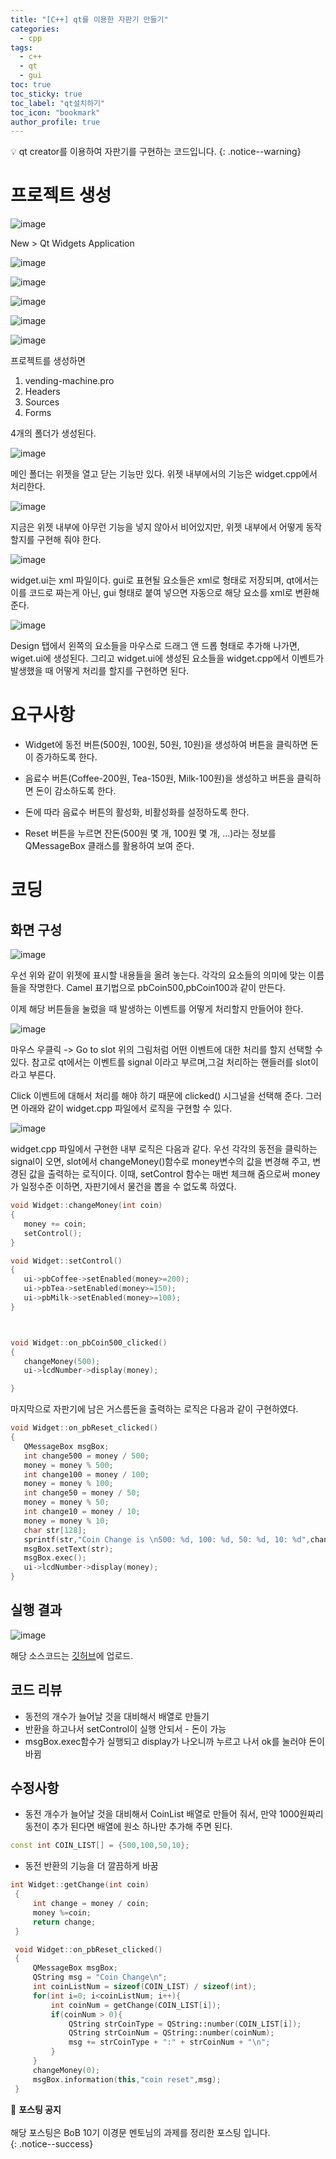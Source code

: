 ```yaml
---
title: "[C++] qt를 이용한 자판기 만들기"
categories:
  - cpp
tags:
  - c++
  - qt
  - gui
toc: true
toc_sticky: true
toc_label: "qt설치하기"
toc_icon: "bookmark"
author_profile: true
---
```


💡 qt creator를 이용하여 자판기를 구현하는 코드입니다.
{: .notice--warning}

# 프로젝트 생성

![image](https://user-images.githubusercontent.com/33647663/148917729-3039c62c-b4b8-433c-b3a9-b81bdbd4bbc7.png)

New > Qt Widgets Application 


![image](https://user-images.githubusercontent.com/33647663/148917941-d853f64a-2db7-48e1-aac6-d3e46294fb01.png)


![image](https://user-images.githubusercontent.com/33647663/148918081-65173279-4f10-495e-ae7e-856ea04cff52.png)


![image](https://user-images.githubusercontent.com/33647663/148918127-de93c86a-1019-402c-89b0-28c161ea728f.png)

![image](https://user-images.githubusercontent.com/33647663/148918232-9c7dfd08-38fd-47d1-857b-8e87efbc642e.png)

![image](https://user-images.githubusercontent.com/33647663/148918287-3465965d-ad83-41bd-b3bb-1c8fb4d88aad.png)

프로젝트를 생성하면
1. vending-machine.pro
2. Headers
3. Sources
4. Forms

4개의 폴더가 생성된다.

![image](https://user-images.githubusercontent.com/33647663/148918975-e44aabd1-48d1-4a5a-aefd-42c5790580ce.png)

메인 폴더는 위젯을 열고 닫는 기능만 있다. 위젯 내부에서의 기능은 widget.cpp에서 처리한다.

![image](https://user-images.githubusercontent.com/33647663/148919061-afe1ab37-d839-4453-b7f0-dbdd9c3f3762.png)

지금은 위젯 내부에 아무런 기능을 넣지 않아서 비어있지만, 위젯 내부에서 어떻게 동작할지를 구현해 줘야 한다.


![image](https://user-images.githubusercontent.com/33647663/148919240-7a9e35f5-994a-499a-9373-07e2ed1b49ea.png)

widget.ui는 xml 파일이다. gui로 표현될 요소들은 xml로 형태로 저장되며, qt에서는 이를 코드로 짜는게 아닌, gui 형태로 붙여 넣으면 자동으로 해당 요소를 xml로 변환해 준다.

![image](https://user-images.githubusercontent.com/33647663/148919483-182d9612-d0c7-4654-9882-69cc77d107a7.png)

Design 탭에서 왼쪽의 요소들을 마우스로 드래그 앤 드롭 형태로 추가해 나가면, wiget.ui에 생성된다. 그리고 widget.ui에 생성된 요소들을 widget.cpp에서 이벤트가 발생했을 때 어떻게 처리를 할지를 구현하면 된다.

# 요구사항
- Widget에 동전 버튼(500원, 100원, 50원, 10원)을 생성하여 버튼을 클릭하면 돈이 증가하도록 한다.


- 음료수 버튼(Coffee-200원, Tea-150원, Milk-100원)을 생성하고 버튼을 클릭하면 돈이 감소하도록 한다.


- 돈에 따라 음료수 버튼의 활성화, 비활성화를 설정하도록 한다.


- Reset 버튼을 누르면 잔돈(500원 몇 개, 100원 몇 개, ...)라는 정보를 QMessageBox 클래스를 활용하여 보여 준다.


# 코딩

## 화면 구성

 ![image](https://user-images.githubusercontent.com/33647663/148921010-86431474-358c-42b1-9e89-2906356c07eb.png)

 우선 위와 같이 위젯에 표시할 내용들을 올려 놓는다. 각각의 요소들의 의미에 맞는 이름들을 작명한다. Camel 표기법으로 pbCoin500,pbCoin100과 같이 만든다.

 이제 해당 버튼들을 눌렀을 때 발생하는 이벤트를 어떻게 처리할지 만들어야 한다.

 ![image](https://user-images.githubusercontent.com/33647663/148921414-a28a3e08-878b-4b57-8b28-ebb184ad3894.png)

 마우스 우클릭 -> Go to slot 
 위의 그림처럼 어떤 이벤트에 대한 처리를 할지 선택할 수 있다. 참고로 qt에서는 이벤트를 signal 이라고 부르며,그걸 처리하는 핸들러를 slot이라고 부른다.

 Click 이벤트에 대해서 처리를 해야 하기 때문에 clicked() 시그널을 선택해 준다. 그러면 아래와 같이 widget.cpp 파일에서 로직을 구현할 수 있다.


 ![image](https://user-images.githubusercontent.com/33647663/148931719-d6da5b0c-5dbd-4e37-ba18-b7e0781c1c69.png)

widget.cpp 파일에서 구현한 내부 로직은 다음과 같다.
우선 각각의 동전을 클릭하는 signal이 오면, slot에서 changeMoney()함수로 money변수의 값을 변경해 주고, 변경된 값을 출력하는 로직이다.
이때, setControl 함수는 매번 체크해 줌으로써 money가 일정수준 이하면, 자판기에서 물건을 뽑을 수 없도록 하였다.

 ```cpp
void Widget::changeMoney(int coin)
{
    money += coin;
    setControl();
}

void Widget::setControl()
{
    ui->pbCoffee->setEnabled(money>=200);
    ui->pbTea->setEnabled(money>=150);
    ui->pbMilk->setEnabled(money>=100);
}



void Widget::on_pbCoin500_clicked()
{
    changeMoney(500);
    ui->lcdNumber->display(money);

}

 ```

 마지막으로 자판기에 남은 거스름돈을 출력하는 로직은 다음과 같이 구현하였다.

 ```cpp
void Widget::on_pbReset_clicked()
{
    QMessageBox msgBox;
    int change500 = money / 500;
    money = money % 500;
    int change100 = money / 100;
    money = money % 100;
    int change50 = money / 50;
    money = money % 50;
    int change10 = money / 10;
    money = money % 10;
    char str[128];
    sprintf(str,"Coin Change is \n500: %d, 100: %d, 50: %d, 10: %d",change500,change100,change50,change10);
    msgBox.setText(str);
    msgBox.exec();
    ui->lcdNumber->display(money);
}
 ```


## 실행 결과
 ![image](https://user-images.githubusercontent.com/33647663/148971317-11b24aaf-88c2-4590-89cf-a61a093c387b.png)

 해당 소스코드는 [깃허브](https://github.com/kangmyoungseok/vending-machine)에 업로드.
 

## 코드 리뷰
 - 동전의 개수가 늘어날 것을 대비해서 배열로 만들기
 - 반환을 하고나서 setControl이 실행 안되서 - 돈이 가능 
 - msgBox.exec함수가 실행되고 display가 나오니까 누르고 나서 ok를 눌러야 돈이 바뀜
 
 ## 수정사항
   - 동전 개수가 늘어날 것을 대비해서 CoinList 배열로 만들어 줘서, 만약 1000원짜리 동전이 추가 된다면 배열에 원소 하나만 추가해 주면 된다.
   ```cpp
   const int COIN_LIST[] = {500,100,50,10};
   ```
   - 동전 반환의 기능을 더 깔끔하게 바꿈
   ```cpp
   int Widget::getChange(int coin)
    {
        int change = money / coin;
        money %=coin;
        return change;
    }

    void Widget::on_pbReset_clicked()
    {
        QMessageBox msgBox;
        QString msg = "Coin Change\n";
        int coinListNum = sizeof(COIN_LIST) / sizeof(int);
        for(int i=0; i<coinListNum; i++){
            int coinNum = getChange(COIN_LIST[i]);
            if(coinNum > 0){
                QString strCoinType = QString::number(COIN_LIST[i]);
                QString strCoinNum = QString::number(coinNum);
                msg += strCoinType + ":" + strCoinNum + "\n";
            }
        }
        changeMoney(0);
        msgBox.information(this,"coin reset",msg);
    }
   ```

 


🔔 **포스팅 공지** <br><br>
해당 포스팅은 BoB 10기 이경문 멘토님의 과제를 정리한 포스팅 입니다.<br>
{: .notice--success}